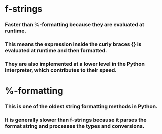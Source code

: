 # f-strings

### Faster than %-formatting because they are evaluated at runtime. 
### This means the expression inside the curly braces {} is evaluated at runtime and then formatted. 
### They are also implemented at a lower level in the Python interpreter, which contributes to their speed.

# %-formatting

### This is one of the oldest string formatting methods in Python.
### It is generally slower than f-strings because it parses the format string and processes the types and conversions.


